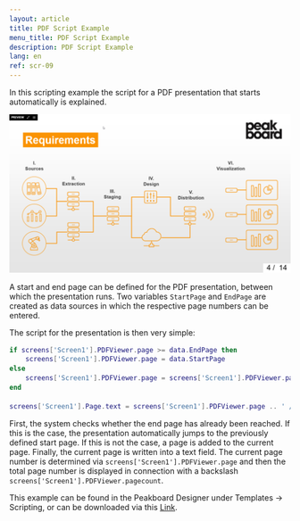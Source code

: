 ```yaml
---
layout: article
title: PDF Script Example
menu_title: PDF Script Example
description: PDF Script Example
lang: en
ref: scr-09
---
```

In this scripting example the script for a PDF presentation that starts automatically is explained.


![image_1](/assets/images/scripting/Scripting_Beispiele/PDF.png)

A start and end page can be defined for the PDF presentation, between which the presentation runs.
Two variables `StartPage` and `EndPage` are created as data sources in which the respective page numbers can be entered.

The script for the presentation is then very simple:

```lua
if screens['Screen1'].PDFViewer.page >= data.EndPage then
	screens['Screen1'].PDFViewer.page = data.StartPage
else
	screens['Screen1'].PDFViewer.page = screens['Screen1'].PDFViewer.page + 1
end

screens['Screen1'].Page.text = screens['Screen1'].PDFViewer.page .. ' /  ' .. screens['Screen1'].PDFViewer.pagecount

```

First, the system checks whether the end page has already been reached. If this is the case, the presentation automatically jumps to the previously defined start page.
If this is not the case, a page is added to the current page.
Finally, the current page is written into a text field. The current page number is determined via `screens['Screen1'].PDFViewer.page` and then the total page number is displayed in connection with a backslash `screens['Screen1'].PDFViewer.pagecount`.

This example can be found in the Peakboard Designer under Templates -> Scripting, or can be downloaded via this [Link](https://github.com/Peakboard/CoolStuff/raw/master/Scripts/PDF%20Viewer/PDF%20Viewer.pbmx).